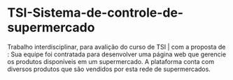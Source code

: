# TSI-Sistema-de-controle-de-supermercado
Trabalho interdisciplinar, para avalição do curso de TSI | com a proposta de : Sua equipe foi contratada para desenvolver uma página web que gerencie os produtos disponíveis em um supermercado. A plataforma conta com diversos produtos que são vendidos por esta rede de supermercados.
